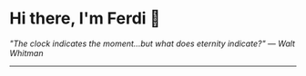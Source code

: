 <h1>Hi there, I'm Ferdi 👋</h1>

<p><em>
  "The clock indicates the moment...but what does eternity indicate?" — Walt Whitman
</em></p>

---

